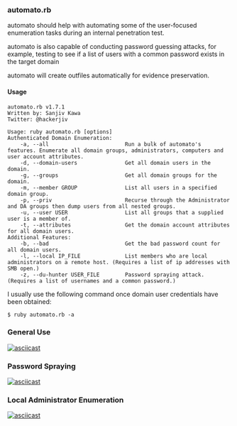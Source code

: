 ### automato.rb

automato should help with automating some of the user-focused enumeration tasks during an internal penetration test.

automato is also capable of conducting password guessing attacks, for example, testing to see if a list of users with a common password exists in the target domain

automato will create outfiles automatically for evidence preservation.

#### Usage
~~~
automato.rb v1.7.1
Written by: Sanjiv Kawa
Twitter: @hackerjiv

Usage: ruby automato.rb [options]
Authenticated Domain Enumeration:
    -a, --all                        Run a bulk of automato's features. Enumerate all domain groups, administrators, computers and user account attributes.
    -d, --domain-users               Get all domain users in the domain.
    -g, --groups                     Get all domain groups for the domain.
    -m, --member GROUP               List all users in a specified domain group.
    -p, --priv                       Recurse through the Administrator and DA groups then dump users from all nested groups.
    -u, --user USER                  List all groups that a supplied user is a member of.
    -t, --attributes                 Get the domain account attributes for all domain users.
Additional Features:
    -b, --bad                        Get the bad password count for all domain users.
    -l, --local IP_FILE              List members who are local administrators on a remote host. (Requires a list of ip addresses with SMB open.)
    -z, --du-hunter USER_FILE        Password spraying attack. (Requires a list of usernames and a common password.)
~~~

I usually use the following command once domain user credentials have been obtained:
~~~
$ ruby automato.rb -a
~~~

### General Use
[![asciicast](https://asciinema.org/a/r2Ir01oNhMkp0mii8WbMcFxBQ.png)](https://asciinema.org/a/r2Ir01oNhMkp0mii8WbMcFxBQ)

### Password Spraying
[![asciicast](https://asciinema.org/a/sVWZ2fVUlfGPV2qmu9Q0WTVcM.png)](https://asciinema.org/a/sVWZ2fVUlfGPV2qmu9Q0WTVcM)

### Local Administrator Enumeration
[![asciicast](https://asciinema.org/a/Pxr9MjFpvc5Zg83p72iVxnCFJ.png)](https://asciinema.org/a/Pxr9MjFpvc5Zg83p72iVxnCFJ)

